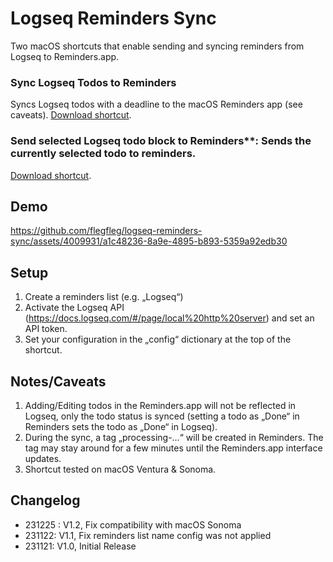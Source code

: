 # Logseq Reminders Sync

Two macOS shortcuts that enable sending and syncing reminders from Logseq to Reminders.app.

### Sync Logseq Todos to Reminders

Syncs Logseq todos with a deadline to the macOS Reminders app (see caveats). 
[Download shortcut](https://www.icloud.com/shortcuts/d69901f7a3a041c88ef668dff237536a).

### Send selected Logseq todo block to Reminders**: Sends the currently selected todo to reminders. 
[Download shortcut](https://www.icloud.com/shortcuts/57e9b847ef4d42b4aa3e208ebfe5cc21).

## Demo

https://github.com/flegfleg/logseq-reminders-sync/assets/4009931/a1c48236-8a9e-4895-b893-5359a92edb30


## Setup

1. Create a reminders list (e.g. „Logseq“)
2. Activate the Logseq API (https://docs.logseq.com/#/page/local%20http%20server) and set an API token.
3. Set your configuration in the „config“ dictionary at the top of the shortcut.

## Notes/Caveats

1. Adding/Editing todos in the Reminders.app will not be reflected in Logseq, only the todo status is synced (setting a todo as „Done“ in Reminders sets the todo as „Done“ in Logseq).
2. During the sync, a tag „processing-…“ will be created in Reminders. The tag may stay around for a few minutes until the Reminders.app interface updates.
3. Shortcut tested on macOS Ventura & Sonoma.


## Changelog

* 231225 : V1.2, Fix compatibility with macOS Sonoma
* 231122: V1.1, Fix reminders list name config was not applied
* 231121: V1.0, Initial Release
